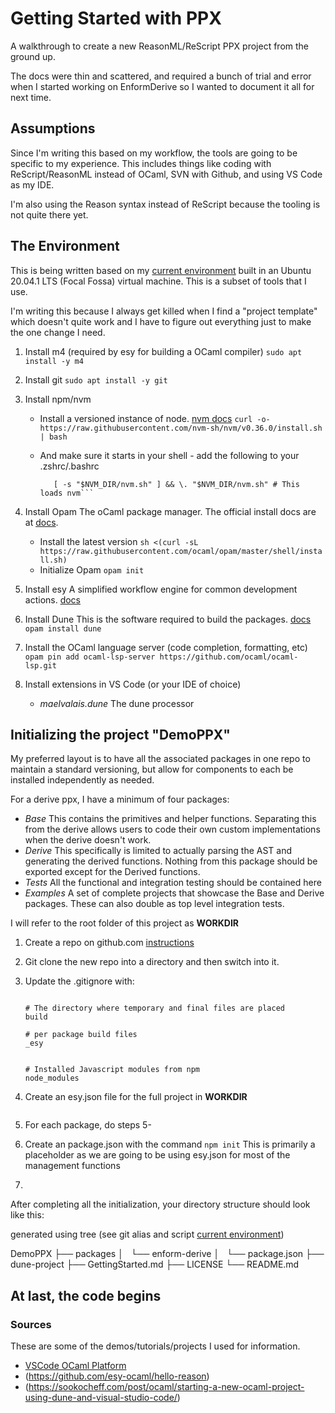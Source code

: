 # Getting Started with PPX

A walkthrough to create a new ReasonML/ReScript PPX project from the ground up.

The docs were thin and scattered, and required a bunch of trial and error when I started working on
EnformDerive so I wanted to document it all for next time.

## Assumptions

Since I'm writing this based on my workflow, the tools are going to be specific to my experience. This includes
things like coding with ReScript/ReasonML instead of OCaml, SVN with Github, and using VS Code as my IDE.

I'm also using the Reason syntax instead of ReScript because the tooling is not quite there yet.

## The Environment

This is being written based on my [current environment](https://github.com/LurkingFrog/dots) built in an Ubuntu
20.04.1 LTS (Focal Fossa) virtual machine. This is a subset of tools that I use.

I'm writing this because I always get killed when I find a "project template" which doesn't quite work and I
have to figure out everything just to make the one change I need.

1. Install m4 (required by esy for building a OCaml compiler) ```sudo apt install -y m4```
2. Install git
   ```sudo apt install -y git```
3. Install npm/nvm

   - Install a versioned instance of node. [nvm docs](https://github.com/nvm-sh/nvm#install--update-script)
     ```curl -o- https://raw.githubusercontent.com/nvm-sh/nvm/v0.36.0/install.sh | bash```
   - And make sure it starts in your shell - add the following to your .zshrc/.bashrc

     ```export NVM_DIR="$([ -z "${XDG_CONFIG_HOME-}" ] && printf %s "${HOME}/.nvm" || printf %s "${XDG_CONFIG_HOME}/nvm")"
        [ -s "$NVM_DIR/nvm.sh" ] && \. "$NVM_DIR/nvm.sh" # This loads nvm```

4. Install Opam
   The oCaml package manager. The official install docs are at [docs](https://opam.ocaml.org/doc/Install.html).

   - Install the latest version
     ```sh <(curl -sL https://raw.githubusercontent.com/ocaml/opam/master/shell/install.sh)```
   - Initialize Opam
     ```opam init```

5. Install esy
   A simplified workflow engine for common development actions. [docs](https://esy.sh/docs/)
6. Install Dune
   This is the software required to build the packages. [docs](https://dune.readthedocs.io/en/stable/index.html)
   ```opam install dune```
7. Install the OCaml language server (code completion, formatting, etc)
   ```opam pin add ocaml-lsp-server https://github.com/ocaml/ocaml-lsp.git```

8. Install extensions in VS Code (or your IDE of choice)
   - *maelvalais.dune* The dune processor

## Initializing the project "DemoPPX"

My preferred layout is to have all the associated packages in one repo to maintain a standard versioning, but
allow for components to each be installed independently as needed.

For a derive ppx, I have a minimum of four packages:

- *Base* This contains the primitives and helper functions. Separating this from the derive allows users to
  code their own custom implementations when the derive doesn't work.
- *Derive* This specifically is limited to actually parsing the AST and generating the derived functions.
  Nothing from this package should be exported except for the Derived functions.
- *Tests* All the functional and integration testing should be contained here
- *Examples* A set of complete projects that showcase the Base and Derive packages. These can also double as
  top level integration tests.

I will refer to the root folder of this project as **WORKDIR**

1. Create a repo on github.com [instructions](https://docs.github.com/en/free-pro-team@latest/github/getting-started-with-github/create-a-repo)
2. Git clone the new repo into a directory and then switch into it.
3. Update the .gitignore with:

   ```shell

   # The directory where temporary and final files are placed
   build

   # per package build files
   _esy


   # Installed Javascript modules from npm
   node_modules
   ```

4. Create an esy.json file for the full project in **WORKDIR**
   ```json

   ```
5. For each package, do steps 5-
6. Create an package.json with the command ```npm init```
   This is primarily a placeholder as we are going to be using esy.json for most of the management functions
6.

After completing all the initialization, your directory structure should look like this:

generated using tree (see git alias and script [current environment](https://github.com/LurkingFrog/dots/bin/tree.sh))

DemoPPX
├── packages
│   └── enform-derive
│       └── package.json
├── dune-project
├── GettingStarted.md
├── LICENSE
└── README.md

## At last, the code begins


### Sources

These are some of the demos/tutorials/projects I used for information.

- [VSCode OCaml Platform](https://github.com/ocamllabs/vscode-ocaml-platform)
- (https://github.com/esy-ocaml/hello-reason)
- (https://sookocheff.com/post/ocaml/starting-a-new-ocaml-project-using-dune-and-visual-studio-code/)
